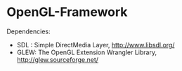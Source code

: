OpenGL-Framework
================

Dependencies:
- SDL : Simple DirectMedia Layer, http://www.libsdl.org/
- GLEW: The OpenGL Extension Wrangler Library, http://glew.sourceforge.net/